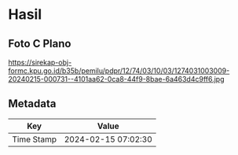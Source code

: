 # Hasil

## Foto C Plano

https://sirekap-obj-formc.kpu.go.id/b35b/pemilu/pdpr/12/74/03/10/03/1274031003009-20240215-000731--4101aa62-0ca8-44f9-8bae-6a463d4c9ff6.jpg


## Metadata

| Key        | Value               |
| ---------- | ------------------- |
| Time Stamp | 2024-02-15 07:02:30 |



